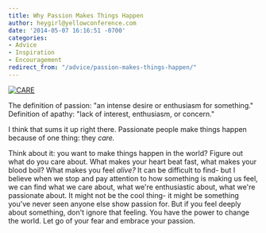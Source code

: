 ```yaml
---
title: Why Passion Makes Things Happen
author: heygirl@yellowconference.com
date: '2014-05-07 16:16:51 -0700'
categories:
- Advice
- Inspiration
- Encouragement
redirect_from: "/advice/passion-makes-things-happen/"
---
```


[![CARE](https://s3.amazonaws.com/yellow-files/blog/2014/05/CARE2.jpg)](https://s3.amazonaws.com/yellow-files/blog/2014/05/CARE2.jpg)

The definition of passion: "an intense desire or enthusiasm for something." Definition of apathy: "lack of interest, enthusiasm, or concern."

I think that sums it up right there. Passionate people make things happen because of one thing: they _care._

Think about it: you want to make things happen in the world? Figure out what do you care about. What makes your heart beat fast, what makes your blood boil? What makes you feel _alive?_ It can be difficult to find- but I believe when we stop and pay attention to how something is making us feel, we can find what we care about, what we're enthusiastic about, what we're passionate about. It might not be the cool thing- it might be something you've never seen anyone else show passion for. But if you feel deeply about something, don't ignore that feeling. You have the power to change the world. Let go of your fear and embrace your passion.
